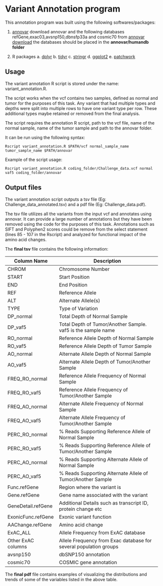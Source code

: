 # Variant Annotation program

This annotation program was built using the following softwares/packages:

1. [annovar](https://doc-openbio.readthedocs.io/projects/annovar/en/latest/)
download annovar and the following databases refGene,exac03,avsnp150,dbnsfp33a and cosmic70 from [annovar download](https://annovar.openbioinformatics.org/en/latest/user-guide/download/)
the databases should be placed in the **annovar/humandb folder**

2. R packages
a. [dplyr](https://dplyr.tidyverse.org/)
b. [tidyr](https://tidyr.tidyverse.org/)
c. [stringr](https://stringr.tidyverse.org/)
d. [ggplot2](https://ggplot2.tidyverse.org/)
e. [patchwork](https://patchwork.data-imaginist.com/)

## Usage
The variant annotation R script is stored under the name: variant_annotation.R. 

The script works when the vcf contains two samples, defined as normal and tumor for the purposes of this task. Any variant that had multiple types and depths were split into multiple rows to have one variant type per row. These additional types maybe retained or removed from the final analysis.

The script requires the annotation R script, path to the vcf file, name of the normal sample, name of the tumor sample and path to the annovar folder. 

It can be run using the following syntax:
```
Rscript variant_annotation.R $PATH/vcf normal_sample_name tumor_sample_name $PATH/annovar
```

Example of the script usage:
```
Rscript variant_annotation.R coding_folder/Challenge_data.vcf normal vaf5 coding_folder/annovar
```
## Output files
The variant annotation script outputs a tsv file (Eg: Challenge_data_annotated.tsv) and a pdf file (Eg: Challenge_data.pdf).

The tsv file utilizes all the variants from the input vcf and annotates using annovar. It can provide a large number of annotations but they have been removed using the code for the purposes of this task. Annotations such as SIFT and Polyphen2 scores could be remove from the select statement (lines 85 - 107 in the Rscript) and analyzed for functional impact of the amino acid changes. 

The **final tsv** file contains the following information:

| Column Name        | Description                                                        |
| -------------------| ------------------------------------------------------------------ |
| CHROM              | Chromosome Number                                                  |
| START              | Start Position                                                     |
| END                | End Position                                                       |
| REF                | Reference Allele                                                   | 
| ALT                | Alternate Allele(s)                                                |
| TYPE               | Type of Variation                                                  |
| DP_normal          | Total Depth of Normal Sample                                       |
| DP_vaf5            | Total Depth of Tumor/Another Sample. vaf5 is the sample name       |
| RO_normal          | Reference Allele Depth of Normal Sample                            |
| RO_vaf5            | Reference Allele Depth of Tumor Sample                             |
| AO_normal          | Alternate Allele Depth of Normal Sample                            |
| AO_vaf5            | Alternate Allele Depth of Tumor/Another Sample                     |
| FREQ_RO_normal     | Reference Allele Frequency of Normal Sample                        |
| FREQ_RO_vaf5       | Reference Allele Frequency of Tumor/Another Sample                 |
| FREQ_AO_normal     | Alternate Allele Frequency of Normal Sample                        |
| FREQ_AO_vaf5       | Alternate Allele Frequency of Tumor/Another Sample                 |
| PERC_RO_normal     | % Reads Supporting Reference Allele of Normal Sample               |
| PERC_RO_vaf5       | % Reads Supporting Reference Allele of Tumor/Another Sample        |
| PERC_AO_normal     | % Reads Supporting Alternate Allele of Normal Sample               |
| PERC_AO_vaf5       | % Reads Supporting Alternate Allele of Tumor/Another Sample        |
| Func.refGene	     | Region where the variant is                                        |
| Gene.refGene	     | Gene name associated with the variant                              |
| GeneDetail.refGene | Additional Details such as transcript ID, protein change etc       |
| ExonicFunc.refGene | Exonic variant function                                            |
| AAChange.refGene   | Amino acid change                                                  |
| ExAC_ALL           | Allele Frequency from ExAC database                                |
| Other ExAC columns | Allele Frequency from Exac database for several population groups  |
| avsnp150           | dbSNP150 annotation                                                |
| cosmic70           | COSMIC gene annotation                                             |

The **final pdf** file contains examples of visualizing the distributions and trends of some of the variables listed in the above table.

													